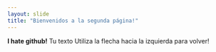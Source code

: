 ```yaml
---
layout: slide
title: "Bienvenidos a la segunda página!"
---
```

**I hate github!**
Tu texto
Utiliza la flecha hacia la izquierda para volver!
